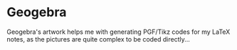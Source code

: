 Geogebra
========
Geogebra's artwork helps me with generating PGF/Tikz codes for my LaTeX notes, as the pictures are quite complex to be coded directly...
